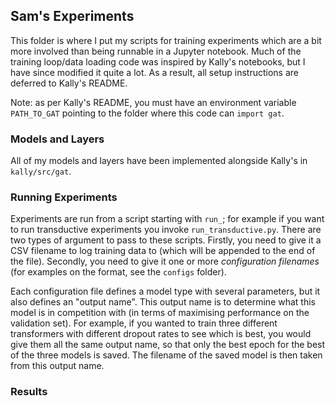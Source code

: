 ## Sam's Experiments

This folder is where I put my scripts for training experiments which are a bit more involved than being runnable in a Jupyter notebook.
Much of the training loop/data loading code was inspired by Kally's notebooks, but I have since modified it quite a lot.
As a result, all setup instructions are deferred to Kally's README.

Note: as per Kally's README, you must have an environment variable `PATH_TO_GAT` pointing to the folder where this code can `import gat`.

### Models and Layers

All of my models and layers have been implemented alongside Kally's in `kally/src/gat`.

### Running Experiments

Experiments are run from a script starting with `run_`; for example if you want to run transductive experiments you invoke `run_transductive.py`.
There are two types of argument to pass to these scripts.
Firstly, you need to give it a CSV filename to log training data to (which will be appended to the end of the file).
Secondly, you need to give it one or more _configuration filenames_ (for examples on the format, see the `configs` folder).

Each configuration file defines a model type with several parameters, but it also defines an "output name".
This output name is to determine what this model is in competition with (in terms of maximising performance on the validation set).
For example, if you wanted to train three different transformers with different dropout rates to see which is best, you would give them all the same output name, so that only the best epoch for the best of the three models is saved.
The filename of the saved model is then taken from this output name.

### Results

